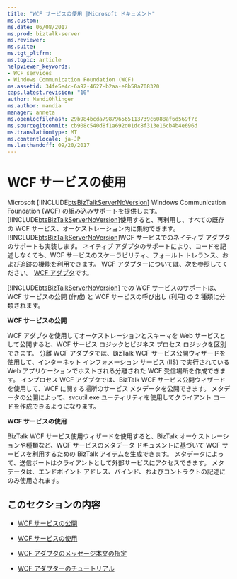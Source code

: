 ```yaml
---
title: "WCF サービスの使用 |Microsoft ドキュメント"
ms.custom: 
ms.date: 06/08/2017
ms.prod: biztalk-server
ms.reviewer: 
ms.suite: 
ms.tgt_pltfrm: 
ms.topic: article
helpviewer_keywords:
- WCF services
- Windows Communication Foundation (WCF)
ms.assetid: 34fe5e4c-6a92-4627-b2aa-e8b58a708320
caps.latest.revision: "10"
author: MandiOhlinger
ms.author: mandia
manager: anneta
ms.openlocfilehash: 29b984bcda798796565113739c6088af6d569f7c
ms.sourcegitcommit: cb908c540d8f1a692d01dc8f313e16cb4b4e696d
ms.translationtype: MT
ms.contentlocale: ja-JP
ms.lasthandoff: 09/20/2017
---
```

# <a name="using-wcf-services"></a>WCF サービスの使用
Microsoft [!INCLUDE[btsBizTalkServerNoVersion](../includes/btsbiztalkservernoversion-md.md)] Windows Communication Foundation (WCF) の組み込みサポートを提供します。 [!INCLUDE[btsBizTalkServerNoVersion](../includes/btsbiztalkservernoversion-md.md)]使用すると、再利用し、すべての既存の WCF サービス、オーケストレーション内に集約できます。 [!INCLUDE[btsBizTalkServerNoVersion](../includes/btsbiztalkservernoversion-md.md)]WCF サービスでのネイティブ アダプタのサポートも実装します。 ネイティブ アダプタのサポートにより、コードを記述しなくても、WCF サービスのスケーラビリティ、フォールト トレランス、および追跡の機能を利用できます。 WCF アダプターについては、次を参照してください。 [WCF アダプタ](../core/wcf-adapters.md)です。  
  
 [!INCLUDE[btsBizTalkServerNoVersion](../includes/btsbiztalkservernoversion-md.md)] での WCF サービスのサポートは、WCF サービスの公開 (作成) と WCF サービスの呼び出し (利用) の 2 種類に分類されます。  
  
 **WCF サービスの公開**  
  
 WCF アダプタを使用してオーケストレーションとスキーマを Web サービスとして公開すると、WCF サービス ロジックとビジネス プロセス ロジックを区別できます。 分離 WCF アダプタでは、BizTalk WCF サービス公開ウィザードを使用して、インターネット インフォメーション サービス (IIS) で実行されている Web アプリケーションでホストされる分離された WCF 受信場所を作成できます。 インプロセス WCF アダプタでは、BizTalk WCF サービス公開ウィザードを使用して、WCF に関する場所のサービス メタデータを公開できます。  メタデータの公開によって、svcutil.exe ユーティリティを使用してクライアント コードを作成できるようになります。  
  
 **WCF サービスの使用**  
  
 BizTalk WCF サービス使用ウィザードを使用すると、BizTalk オーケストレーションや種類など、WCF サービスのメタデータ ドキュメントに基づいて WCF サービスを利用するための BizTalk アイテムを生成できます。 メタデータによって、送信ポートはクライアントとして外部サービスにアクセスできます。 メタデータは、エンドポイント アドレス、バインド、およびコントラクトの記述にのみ使用されます。  
  
## <a name="in-this-section"></a>このセクションの内容  
  
-   [WCF サービスの公開](../core/publishing-wcf-services.md)  
  
-   [WCF サービスの使用](../core/consuming-wcf-services.md)  
  
-   [WCF アダプタのメッセージ本文の指定](../core/specifying-the-message-body-for-the-wcf-adapters.md)  
  
-   [WCF アダプターのチュートリアル](../core/wcf-adapter-walkthroughs.md)